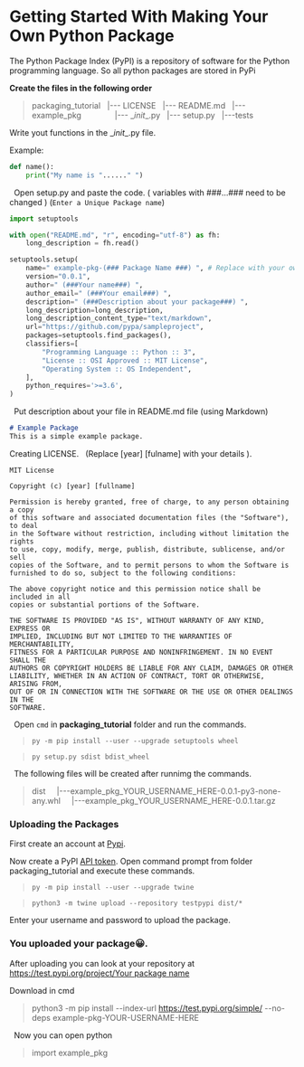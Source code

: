 # Getting Started With Making Your Own Python Package

The Python Package Index (PyPI) is a repository of software for the Python programming language.
So all python packages are stored in PyPi

__Create the files in the following order__
> packaging_tutorial
&nbsp; |--- LICENSE
&nbsp; |--- README.md
> &nbsp;     |--- example_pkg
> &nbsp; &nbsp; &nbsp; &nbsp; &nbsp;   &nbsp; &nbsp;       |---    \__init__.py
> &nbsp; |--- setup.py
> &nbsp; |---tests


Write yout functions in the \__init__.py file.

Example:
```python
def name():
    print("My name is "......" ")
```

&nbsp;
Open setup.py and paste the code. ( variables with ###...### need to be changed ) (`Enter a Unique Package name`)

```python
import setuptools

with open("README.md", "r", encoding="utf-8") as fh:
    long_description = fh.read()

setuptools.setup(
    name=" example-pkg-(### Package Name ###) ", # Replace with your own username
    version="0.0.1",
    author=" (###Your name###) ",
    author_email=" (###Your email###) ",
    description=" (###Description about your package###) ",
    long_description=long_description,
    long_description_content_type="text/markdown",
    url="https://github.com/pypa/sampleproject",
    packages=setuptools.find_packages(),
    classifiers=[
        "Programming Language :: Python :: 3",
        "License :: OSI Approved :: MIT License",
        "Operating System :: OS Independent",
    ],
    python_requires='>=3.6',
)
```
&nbsp;
Put description about your file in README.md file (using Markdown)

```markdown
# Example Package
This is a simple example package.
```

Creating LICENSE. &nbsp; (Replace [year] \[fulname] with your details ).

```text
MIT License

Copyright (c) [year] [fullname]

Permission is hereby granted, free of charge, to any person obtaining a copy
of this software and associated documentation files (the "Software"), to deal
in the Software without restriction, including without limitation the rights
to use, copy, modify, merge, publish, distribute, sublicense, and/or sell
copies of the Software, and to permit persons to whom the Software is
furnished to do so, subject to the following conditions:

The above copyright notice and this permission notice shall be included in all
copies or substantial portions of the Software.

THE SOFTWARE IS PROVIDED "AS IS", WITHOUT WARRANTY OF ANY KIND, EXPRESS OR
IMPLIED, INCLUDING BUT NOT LIMITED TO THE WARRANTIES OF MERCHANTABILITY,
FITNESS FOR A PARTICULAR PURPOSE AND NONINFRINGEMENT. IN NO EVENT SHALL THE
AUTHORS OR COPYRIGHT HOLDERS BE LIABLE FOR ANY CLAIM, DAMAGES OR OTHER
LIABILITY, WHETHER IN AN ACTION OF CONTRACT, TORT OR OTHERWISE, ARISING FROM,
OUT OF OR IN CONNECTION WITH THE SOFTWARE OR THE USE OR OTHER DEALINGS IN THE
SOFTWARE.
```
&nbsp;
Open `cmd` in __packaging_tutorial__ folder and run the commands.

>`py -m pip install --user --upgrade setuptools wheel`

>`py setup.py sdist bdist_wheel`


&nbsp;
The following files will be created after runnimg the commands.
>dist
> &nbsp;  &nbsp; |---example_pkg_YOUR_USERNAME_HERE-0.0.1-py3-none-any.whl
> &nbsp; &nbsp; |---example_pkg_YOUR_USERNAME_HERE-0.0.1.tar.gz


### Uploading the Packages 
First create an account at [Pypi](https://test.pypi.org/account/register/).

Now create a PyPl [API token](https://test.pypi.org/help/#apitoken).
Open command prompt from folder packaging_tutorial and execute these commands.
&nbsp;
>`py -m pip install --user --upgrade twine`

>`python3 -m twine upload --repository testpypi dist/*`

Enter your username and password to upload the package.


### You uploaded your package😀.

After uploading you can look at your repository at [https://test.pypi.org/project/Your package name](https://test.pypi.org/project/example-pkg-YOUR-USERNAME-HERE)

Download in cmd

>python3 -m pip install --index-url https://test.pypi.org/simple/ --no-deps example-pkg-YOUR-USERNAME-HERE

&nbsp;
Now you can open python
>import example_pkg

